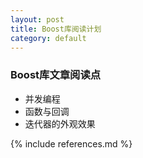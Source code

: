```yaml
---
layout: post
title: Boost库阅读计划
category: default
---
```


### Boost库文章阅读点

* 并发编程
* 函数与回调
* 迭代器的外观效果

{% include references.md %}
